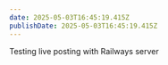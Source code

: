```yaml
---
date: 2025-05-03T16:45:19.415Z
publishDate: 2025-05-03T16:45:19.415Z
---
```


Testing live posting with Railways server
